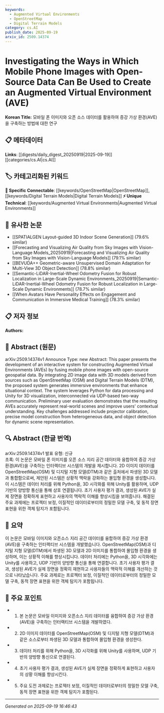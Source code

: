 ```yaml
---
keywords:
  - Augmented Virtual Environments
  - OpenStreetMap
  - Digital Terrain Models
category: cs.AI
publish_date: 2025-09-19
arxiv_id: 2509.14374
---
```


<!-- KEYWORD_LINKING_METADATA:
{
  "processed_timestamp": "2025-09-22 21:39:35.360985",
  "vocabulary_version": "1.0",
  "selected_keywords": [
    "Augmented Virtual Environments",
    "OpenStreetMap",
    "Digital Terrain Models"
  ],
  "rejected_keywords": [
    "Python",
    "Unity"
  ],
  "similarity_scores": {
    "Augmented Virtual Environments": 0.8,
    "OpenStreetMap": 0.72,
    "Digital Terrain Models": 0.7
  },
  "extraction_method": "AI_prompt_based",
  "budget_applied": true
}
-->


# Investigating the Ways in Which Mobile Phone Images with Open-Source Data Can Be Used to Create an Augmented Virtual Environment (AVE)

**Korean Title:** 모바일 폰 이미지와 오픈 소스 데이터를 활용하여 증강 가상 환경(AVE)을 구축하는 방법에 대한 연구

## 📋 메타데이터

**Links**: [[digests/daily_digest_20250919|2025-09-19]]   [[categories/cs.AI|cs.AI]]

## 🏷️ 카테고리화된 키워드
**🔗 Specific Connectable**: [[keywords/OpenStreetMap|OpenStreetMap]], [[keywords/Digital Terrain Models|Digital Terrain Models]]
**⚡ Unique Technical**: [[keywords/Augmented Virtual Environments|Augmented Virtual Environments]]

## 🔗 유사한 논문
- [[SPATIALGEN Layout-guided 3D Indoor Scene Generation]] (79.6% similar)
- [[Forecasting and Visualizing Air Quality from Sky Images with Vision-Language Models_20250919|Forecasting and Visualizing Air Quality from Sky Images with Vision-Language Models]] (79.1% similar)
- [[BEVUDA++ Geometric-aware Unsupervised Domain Adaptation for Multi-View 3D Object Detection]] (78.8% similar)
- [[Semantic-LiDAR-Inertial-Wheel Odometry Fusion for Robust Localization in Large-Scale Dynamic Environments_20250919|Semantic-LiDAR-Inertial-Wheel Odometry Fusion for Robust Localization in Large-Scale Dynamic Environments]] (78.7% similar)
- [[When Avatars Have Personality Effects on Engagement and Communication in Immersive Medical Training]] (78.3% similar)

## 📋 저자 정보

**Authors:** 

## 📄 Abstract (원문)

arXiv:2509.14374v1 Announce Type: new 
Abstract: This paper presents the development of an interactive system for constructing Augmented Virtual Environments (AVEs) by fusing mobile phone images with open-source geospatial data. By integrating 2D image data with 3D models derived from sources such as OpenStreetMap (OSM) and Digital Terrain Models (DTM), the proposed system generates immersive environments that enhance situational context. The system leverages Python for data processing and Unity for 3D visualization, interconnected via UDP-based two-way communication. Preliminary user evaluation demonstrates that the resulting AVEs accurately represent real-world scenes and improve users' contextual understanding. Key challenges addressed include projector calibration, precise model construction from heterogeneous data, and object detection for dynamic scene representation.

## 🔍 Abstract (한글 번역)

arXiv:2509.14374v1 발표 유형: 신규  
초록: 이 논문은 모바일 폰 이미지를 오픈 소스 지리 공간 데이터와 융합하여 증강 가상 환경(AVE)을 구축하는 인터랙티브 시스템의 개발을 제시합니다. 2D 이미지 데이터를 OpenStreetMap(OSM) 및 디지털 지형 모델(DTM)과 같은 출처에서 파생된 3D 모델과 통합함으로써, 제안된 시스템은 상황적 맥락을 강화하는 몰입형 환경을 생성합니다. 이 시스템은 데이터 처리를 위해 Python을, 3D 시각화를 위해 Unity를 활용하며, UDP 기반의 양방향 통신을 통해 상호 연결됩니다. 초기 사용자 평가 결과, 생성된 AVE가 실제 장면을 정확하게 표현하고 사용자의 맥락적 이해를 향상시킴을 보여줍니다. 해결된 주요 과제에는 프로젝터 보정, 이질적인 데이터로부터의 정밀한 모델 구축, 및 동적 장면 표현을 위한 객체 탐지가 포함됩니다.

## 📝 요약

이 논문은 모바일 이미지와 오픈소스 지리 공간 데이터를 융합하여 증강 가상 환경(AVE)을 구축하는 인터랙티브 시스템을 개발했습니다. OpenStreetMap(OSM)과 디지털 지형 모델(DTM)에서 파생된 3D 모델과 2D 이미지를 통합하여 몰입형 환경을 생성하며, 이는 상황적 이해를 향상시킵니다. 데이터 처리에는 Python을, 3D 시각화에는 Unity를 사용하고, UDP 기반의 양방향 통신을 통해 연결합니다. 초기 사용자 평가 결과, 생성된 AVE가 실제 장면을 정확히 재현하고 사용자들의 맥락적 이해를 개선하는 것으로 나타났습니다. 주요 과제로는 프로젝터 보정, 이질적인 데이터로부터의 정밀한 모델 구축, 동적 장면 표현을 위한 객체 탐지가 포함됩니다.

## 🎯 주요 포인트

- 1. 본 논문은 모바일 이미지와 오픈소스 지리 데이터를 융합하여 증강 가상 환경(AVE)을 구축하는 인터랙티브 시스템을 개발하였다.

- 2. 2D 이미지 데이터를 OpenStreetMap(OSM) 및 디지털 지형 모델(DTM)과 같은 소스로부터 파생된 3D 모델과 통합하여 몰입형 환경을 생성한다.

- 3. 데이터 처리를 위해 Python을, 3D 시각화를 위해 Unity를 사용하며, UDP 기반의 양방향 통신으로 연결된다.

- 4. 초기 사용자 평가 결과, 생성된 AVE가 실제 장면을 정확하게 표현하고 사용자의 상황 이해를 향상시킨다.

- 5. 주요 도전 과제로는 프로젝터 보정, 이질적인 데이터로부터의 정밀한 모델 구축, 동적 장면 표현을 위한 객체 탐지가 포함된다.

---

*Generated on 2025-09-19 16:46:43*